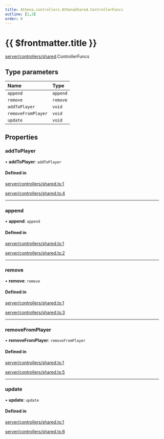 ```yaml
---
title: Athena.controllers.AthenaShared.ControllerFuncs
outline: [1,3]
order: 0
---
```


# {{ $frontmatter.title }}


[server/controllers/shared](../modules/server_controllers_shared.md).ControllerFuncs

## Type parameters

| Name | Type |
| :------ | :------ |
| `append` | `append` |
| `remove` | `remove` |
| `addToPlayer` | `void` |
| `removeFromPlayer` | `void` |
| `update` | `void` |

## Properties

### addToPlayer

• **addToPlayer**: `addToPlayer`

#### Defined in

[server/controllers/shared.ts:1](https://github.com/Stuyk/altv-athena/blob/feb0cb2/src/core/server/controllers/shared.ts#L1)

[server/controllers/shared.ts:4](https://github.com/Stuyk/altv-athena/blob/feb0cb2/src/core/server/controllers/shared.ts#L4)

___

### append

• **append**: `append`

#### Defined in

[server/controllers/shared.ts:1](https://github.com/Stuyk/altv-athena/blob/feb0cb2/src/core/server/controllers/shared.ts#L1)

[server/controllers/shared.ts:2](https://github.com/Stuyk/altv-athena/blob/feb0cb2/src/core/server/controllers/shared.ts#L2)

___

### remove

• **remove**: `remove`

#### Defined in

[server/controllers/shared.ts:1](https://github.com/Stuyk/altv-athena/blob/feb0cb2/src/core/server/controllers/shared.ts#L1)

[server/controllers/shared.ts:3](https://github.com/Stuyk/altv-athena/blob/feb0cb2/src/core/server/controllers/shared.ts#L3)

___

### removeFromPlayer

• **removeFromPlayer**: `removeFromPlayer`

#### Defined in

[server/controllers/shared.ts:1](https://github.com/Stuyk/altv-athena/blob/feb0cb2/src/core/server/controllers/shared.ts#L1)

[server/controllers/shared.ts:5](https://github.com/Stuyk/altv-athena/blob/feb0cb2/src/core/server/controllers/shared.ts#L5)

___

### update

• **update**: `update`

#### Defined in

[server/controllers/shared.ts:1](https://github.com/Stuyk/altv-athena/blob/feb0cb2/src/core/server/controllers/shared.ts#L1)

[server/controllers/shared.ts:6](https://github.com/Stuyk/altv-athena/blob/feb0cb2/src/core/server/controllers/shared.ts#L6)
